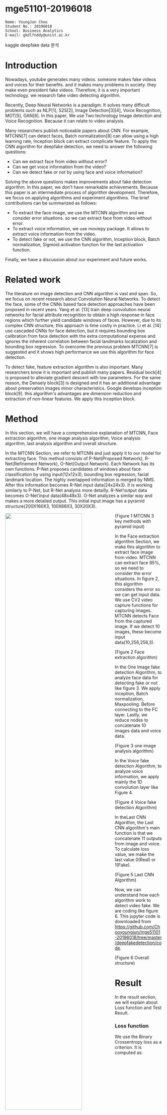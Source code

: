 # mge51101-20196018

```
Name: YoungJun Choo  
Student No.: 20196018  
School: Business Analytics  
E-mail: gkdlfnddy@unist.ac.kr  

```

kaggle deepfake data 분석

# Introduction
Nowadays, youtube generates many videos. someone makes fake videos and voices for their benefits. and it makes many problems in society. they make even president fake videos. Therefore, it is a very important technology. we research fake video detecting algorithm.

Recently, Deep Neural Networks is a paradigm. It solves many difficult problems such as NLP[1], S2S[2], Image Detection[3][4], Voice Recognition, MOT[5], GAN[6]. In this paper, We use Two technology Image detection and Voice Recognition. Because it can relate to video analysis.

Many researchers publish noticeable papers about CNN. For example, MTCNN[7] can detect faces, Batch normalization[8] can allow using a high learning rate, Inception block can extract complicate feature. To apply the CNN algorithm for deepfake detection, we need to answer the following questions:

- Can we extract face from video without error?
- Can we get voice information from the video?
- Can we detect fake or not by using face and voice information?

Solving the above questions makes improvements about fake detection algorithm. In this paper, we don't have remarkable achievements. Because this paper is an intermediate process of algorithm development. Therefore, we focus on applying algorithms and experiment algorithms. The brief contributions can be summarized as follows:

- To extract the face image, we use the MTCNN algorithm and we consider error situations. so we can extract face from video without error.
- To extract voice information, we use moviepy package. It allows to extract voice information from the video.
- To detect fake or not, we use the CNN algorithm, inception block, Batch normalization, Sigmoid activation function for the last activation function.

Finally, we have a discussion about our experiment and future works.

# Related work

The literature on image detection and CNN algorithm is vast and span. So, we focus on recent research about Convolution Neural Networks. To detect the face,  some of the CNNs based face detection approaches have been proposed in recent years. Yang et al. [13] train deep convolution neural networks for facial attribute recognition to obtain a high response in face regions which further yield candidate windows of faces. However, due to its complex CNN structure, this approach is time costly in practice. Li et al. [14] use cascaded CNNs for face detection, but it requires bounding box calibration from face detection with the extra computational expense and ignores the inherent correlation between facial landmarks localization and bounding box regression. To overcome the previous problem MTCNN[7] is suggested and it shows high performance we use this algorithm for face detection.

To detect fake, feature extraction algorithm is also important. Many researchers know it is important and publish many papers. Residual bock[4] is proposed to alleviate gradient descent with low parameters. For the same reason, the Densely block[3] is designed and it has an additional advantage about preservation images minor characteristics. Google develops inception block[9]. this algorithm's advantages are dimension reduction and extraction of non-linear features. We apply this inception block. 

# Method

 In this section, we will have a comprehensive explanation of MTCNN, Face extraction algorithm, one image analysis algorithm, Voice analysis algorithm, last analysis algorithm and overall structure.

In the MTCNN Section, we refer to MTCNN and just apply it to our model for extracting face. This method consists of P-Net(Proposed Network), R-Net(Refinement Network), O-Net(Output Network). Each Network has its own functions. P-Net proposes candidates of windows about face classification by using input(12x12x3), bounding box regression, facial landmark location. The highly overlapped information is merged by NMS. After this information becomes R-Net input data(24x24x3). It is working similarly to P-Net, but R-Net analysis more detailly. R-Net’output data becomes O-Net’input data(48x48x3). O-Net analyzes a similar way and makes a more detailed output. This initial input image has a pyramid structure(200X160X3, 100X66X3, 30X20X3).

<img src="./image/extractingmethod.png" width="70%" height="70%" style="float:left">

(Figure 1 MTCNN 3 key methods with pyramid input)

In the Face extraction algorithm Section, we make this algorithm to extract face image from video. MTCNN can extract face 95%, so we need to consider the error situations. In figure 2, this algorithm considers the error so we can get input data. We use CV2 video capture functions for capturing images. MTCNN detects Face from the captured image. If we detect 10 images, these become input data(10,256,256,3).

<img src="./image/Faceextractiondetail.png" width="50%" height="50%" style="float:left">

(Figure 2 Face extraction algorithm)

In the One Image fake detection Algorithm, to analyze face data for detecting fake or not like figure 3. We apply inception, Batch normalization, Maxpooling. Before connecting to the FC layer. Lastly, we reduce nodes to concatenate 10 images data and voice data.

<img src="./image/oneimageAlgorithm.png" width="50%" height="50%" style="float:left">

(Figure 3 one image analysis algorithm)

In the Voice fake detection Algorithm, to analyze voice information, we apply mainly the 1D convolution layer like Figure 4. 

<img src="./image/VoiceCNNalgorithm.png" width="50%" height="50%" style="float:left">

(Figure 4 Voice fake detection Algorithm)

In theLast CNN Algorithm, the Last CNN algorithm's main function is that we concatenate 11 outputs from image and voice. To calculate loss value, we make the last value 0(Real) or 1(Fake).

<img src="./image/lastCNNalgorithm.png" width="50%" height="50%" style="float:left">

(Figure 5 Last CNN Algorithm)

Now, we can understand how each algorithm work to detect video fake. We are coding like figure 6. This jupyter code is downloaded from https://github.com/Chooyoungjun/mge51101-20196018/tree/master/deepfakedetection/code.

<img src="./image/Video분석전체구조.png" width="80%" height="80%" style="float:left">

(Figure 6 Overall structure)

# Result
In the result section, we will explain about Loss function and Test Result. 
### Loss function
We use the Binary Crossentropy loss as a criterion. It is computed as:

![equation](https://latex.codecogs.com/gif.latex?-%5Cfrac%7B1%7D%7BN%7D%5Csum_%7Bi%3D1%7D%5EN%20%5By_i%20%5Clog%28%5Chat%7By%7D_i%29&plus;%281-y_i%29%20%5Clog%281-%5Chat%7By%7D_i%29%5D)

This loss function can calculate large value when the prediction is wrong. For example, the ground truth is 0 and the prediction value is 0.9. The loss is 1. If the prediction value is 0.99, the loss is 2. If the prediction value is 0.1, the loss is 0.0457. Likewise, this loss function can calculate the exact loss value for training. That is why we choose this loss function.
### Test Result
In this project, the loss function is criterion and metrics. This information can check the [Kaggle evaluation]( https://www.kaggle.com/c/deepfake-detection-challenge/overview/evaluation, "kaggle link"). 
In my cases, the loss value is 0.6974. it isn’t a good performance. We will discuss results and future works in the conclusion section.

# Conclusion

Our final result 0.6974 is lower than 0.19207. Because our results are too low, we analyze the cause. We find two reasons. The first reason is that we use Batch Normalization. The second reason is that we need to apply a reasonable algorithm to detect fake videos. Batch Normalization properly works in enough batch size, but we use too big size image and deep algorithm to use large batch size. We just apply the inception block. It isn’t enough to detect fake videos.
Our future research is that we will apply proper normalization and more advanced algorithms. Batch Normalization is replaced by Group Normalization[10]. Group Normalization doesn’t relate to Batch size. We can predict that Group normalization allows us to use a large learning rate and alleviate gradient vanishing. We will try to apply attention[11], residual mechanism, gating mechanism[12], densely block, and lastly my research algorithm. We refer BAM to apply attention. Attention can highlight important positions to detect fake. 2D convolution gating block function is the same as Attention. My algorithm is writing now in this year. I will publish this algorithm. My algorithm is for 1D convolution. So I have the plan to make my algorithm to 2D convolution. After all tests, we will ensemble all algorithms.

Below Example snapshot is my papers part of time series attention function like this example I will apply algorithm to detect fake.
<img src="./image/mypaperAttentionpart.png" width="70%" height="70%" style="float:left">
<img src="./image/mypaperAttentionpart2.png" width="70%" height="70%" style="float:left">

#Reference
[1]	W. Yin, K. Kann, M. Yu, and H. Schütze, “Comparative Study of CNN and RNN for Natural Language Processing,” Feb. 2017, Accessed: May 25, 2020. [Online]. Available: http://arxiv.org/abs/1702.01923.
[2]	I. Sutskever Google, O. Vinyals Google, and Q. V Le Google, “Sequence to Sequence Learning with Neural Networks.” Accessed: May 25, 2020. [Online]. Available: http://papers.nips.cc/paper/5346-sequence-to-sequence-learning-with-neural-.
[3]	G. Huang, Z. Liu, L. Van Der Maaten, and K. Q. Weinberger, “Densely Connected Convolutional Networks,” 2017. Accessed: Apr. 01, 2020. [Online]. Available: https://github.com/liuzhuang13/DenseNet.
[4]	K. He, X. Zhang, S. Ren, and J. Sun, “Deep Residual Learning for Image Recognition,” 2016. Accessed: Apr. 01, 2020. [Online]. Available: http://image-net.org/challenges/LSVRC/2015/.
[5]	Y. Xu, A. Osep, Y. Ban, R. Horaud, L. Leal-Taixe, and X. Alameda-Pineda, “How To Train Your Deep Multi-Object Tracker,” Jun. 2019, Accessed: Jun. 07, 2020. [Online]. Available: http://arxiv.org/abs/1906.06618.
[6]	C. Ledig et al., “Photo-Realistic Single Image Super-Resolution Using a Generative Adversarial Network,” 2017.
[7]	K. Zhang, Z. Zhang, Z. Li, and Y. Qiao, “Joint Face Detection and Alignment using Multi-task Cascaded Convolutional Networks,” IEEE Signal Process. Lett., vol. 23, no. 10, pp. 1499–1503, Apr. 2016, doi: 10.1109/LSP.2016.2603342.
[8]	S. Ioffe and C. Szegedy, “Batch normalization: Accelerating deep network training by reducing internal covariate shift,” in 32nd International Conference on Machine Learning, ICML 2015, 2015, vol. 1, pp. 448–456.
[9]	C. Szegedy, S. Ioffe, V. Vanhoucke, A. A.-T. A. conference on, and  undefined 2017, “Inception-v4, inception-resnet and the impact of residual connections on learning,” aaai.org, Accessed: Jun. 07, 2020. [Online]. Available: https://www.aaai.org/ocs/index.php/AAAI/AAAI17/paper/viewPaper/14806.
[10]	Y. Wu and K. He, “Group Normalization,” 2018.
[11]	J. Park, S. Woo, J.-Y. Lee, and I. S. Kweon, “BAM: Bottleneck Attention Module,” Br. Mach. Vis. Conf. 2018, BMVC 2018, Jul. 2018, Accessed: May 25, 2020. [Online]. Available: http://arxiv.org/abs/1807.06514.
[12]	J. Gehring, M. Auli, D. Grangier, D. Yarats, and Y. N. Dauphin, “Convolutional Sequence to Sequence Learning,” 2017. Accessed: Apr. 01, 2020. [Online]. Available: https://dl.acm.org/citation.cfm?id=3305510.
[13] S. Yang, P. Luo, C. C. Loy, and X. Tang, “From facial parts responses to
face detection: A deep learning approach,” in IEEE International Conference on Computer Vision, 2015, pp. 3676-3684.
[14] H. Li, Z. Lin, X. Shen, J. Brandt, and G. Hua, “A convolutional neural
network cascade for face detection,” in IEEE Conference on Computer
Vision and Pattern Recognition, 2015, pp. 5325-5334.

